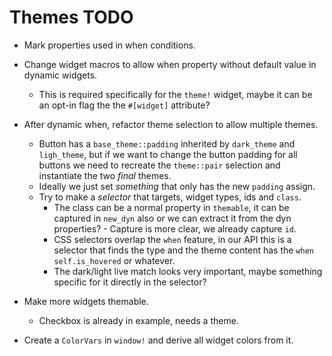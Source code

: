 # Themes TODO

* Mark properties used in when conditions.
* Change widget macros to allow when property without default value in dynamic widgets.
    - This is required specifically for the `theme!` widget, maybe it can be an opt-in flag the the `#[widget]` attribute?

* After dynamic when, refactor theme selection to allow multiple themes.
    - Button has a `base_theme::padding` inherited by `dark_theme` and `ligh_theme`, but if we want to change the button padding for
      all buttons we need to recreate the `theme::pair` selection and instantiate the two *final* themes.
    - Ideally we just set *something* that only has the new `padding` assign.
    - Try to make a *selector* that targets, widget types, ids and `class`.
        - The class can be a normal property in `themable`, it can be captured in `new_dyn` also or we
            can extract it from the dyn properties?
                - Capture is more clear, we already capture `id`.
        - CSS selectors overlap the `when` feature, in our API this is a selector that finds the type and the theme content
            has the `when self.is_hovered` or whatever.
        - The dark/light live match looks very important, maybe something specific for it directly in the selector?

* Make more widgets themable.
    - Checkbox is already in example, needs a theme.
* Create a `ColorVars` in `window!` and derive all widget colors from it.